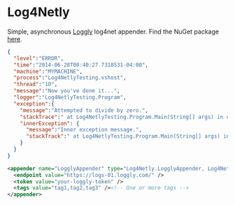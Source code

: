 Log4Netly
=========

Simple, asynchronous [Loggly](https://www.loggly.com) log4net appender. Find the NuGet package [here](https://www.nuget.org/packages/Log4Netly).

```json
{
  "level":"ERROR",
  "time":"2014-06-28T00:40:27.7318531-04:00",
  "machine":"MYMACHINE",
  "process":"Log4NetlyTesting.vshost",
  "thread":"10",
  "message":"Now you've done it...",
  "logger":"Log4NetlyTesting.Program",
  "exception":{
    "message":"Attempted to divide by zero.",
    "stackTrace":" at Log4NetlyTesting.Program.Main(String[] args) in c:\\SomePath\\Log4Netly\\Log4NetlyTesting\\Program.cs:line 19",
    "innerException": {
      "message":"Inner exception message.",
      "stackTrack":" at Log4NetlyTesting.Program.Main(String[] args) in c:\\SomePath\\Log4Netly\\Log4NetlyTesting\\Program.cs:line 18"
    }
  }
}
```

```xml
<appender name="LogglyAppender" type="Log4Netly.LogglyAppender, Log4Netly">
  <endpoint value="https://logs-01.loggly.com/" />
  <token value="your-loggly-token" />
  <tags value="tag1,tag2,tag3" /><!-- One or more tags -->
</appender>
```
